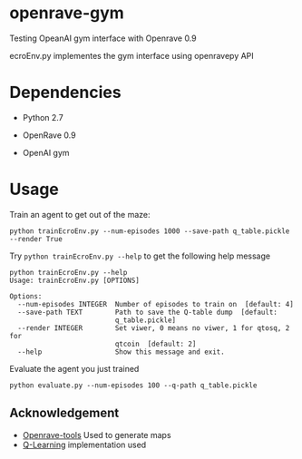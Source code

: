 # openrave-gym
Testing OpeanAI gym interface with Openrave 0.9 

ecroEnv.py implementes the gym interface using openravepy API


# Dependencies

* Python 2.7

* OpenRave 0.9

* OpenAI gym

# Usage

Train an agent to get out of the maze:

```
python trainEcroEnv.py --num-episodes 1000 --save-path q_table.pickle --render True
```

 Try `python trainEcroEnv.py --help` to get the following help message
```
python trainEcroEnv.py --help
Usage: trainEcroEnv.py [OPTIONS]

Options:
  --num-episodes INTEGER  Number of episodes to train on  [default: 4]
  --save-path TEXT        Path to save the Q-table dump  [default:
                          q_table.pickle]
  --render INTEGER        Set viwer, 0 means no viwer, 1 for qtosq, 2 for
                          qtcoin  [default: 2]
  --help                  Show this message and exit.
```

Evaluate the agent you just trained

```
python evaluate.py --num-episodes 100 --q-path q_table.pickle
```

## Acknowledgement

* [Openrave-tools](https://github.com/roboticslab-uc3m/openrave-tools) Used to generate maps
* [Q-Learning](https://github.com/satwikkansal/q-learning-taxi-v3) implementation used 




